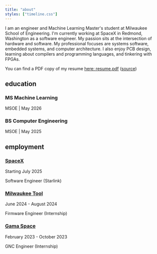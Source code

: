 ```yaml
---
title: "about"
styles: ["timeline.css"]
---
```


I am an engineer and Machine Learning Master's student at Milwaukee School of Engineering.
I'm currently working at SpaceX in Redmond, Washington as a software engineer. 
My passion sits at the intersection of hardware and software. 
My professional focuses are systems software, embedded systems, and computer architecture. 
I also enjoy PCB design, learning about compilers and programming languages, and tinkering with FPGAs. 

You can find a PDF copy of my resume [here: resume.pdf](./resume/resume.pdf) ([source](./resume/resume.tex))

## education
<div class="timeline">
  <div class="entry">
    <div class="circle"></div>
    <div class="content">
      <h3>MS Machine Learning</h3>
      <p class="date">MSOE | May 2026</p>
    </div>
  </div>
  <div class="entry">
    <div class="circle"></div>
    <div class="content">
      <h3>BS Computer Engineering</h3>
      <p class="date">MSOE | May 2025</p>
    </div>
  </div>
</div>


## employment

<div class="timeline">
  <div class="entry">
    <div class="circle"></div>
    <div class="content">
      <h3><a href="https://www.spacex.com/">SpaceX</a></h3>
      <p class="date">Starting July 2025</p>
      <p class="position">Software Engineer (Starlink)</p>
    </div>
  </div>
  <div class="entry">
    <div class="circle"></div>
    <div class="content">
      <h3><a href="https://www.milwaukeetool.com/">Milwaukee Tool</a></h3>
      <p class="date">June 2024 - August 2024</p>
      <p class="position">Firmware Engineer (Internship)</p>
    </div>
  </div>
  <div class="entry">
    <div class="circle"></div>
    <div class="content">
      <h3><a href="https://www.gamaspace.com/">Gama Space</a></h3>
      <p class="date">February 2023 - October 2023</p>
      <p class="position">GNC Engineer (Internship)</p>
    </div>
  </div>
</div>
